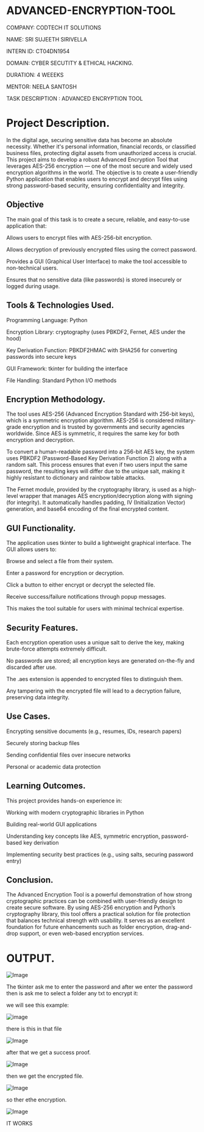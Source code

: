 # ADVANCED-ENCRYPTION-TOOL

COMPANY: CODTECH IT SOLUTIONS

NAME: SRI SUJEETH SIRIVELLA

INTERN ID: CT04DN1954

DOMAIN: CYBER SECUTITY & ETHICAL HACKING.

DURATION: 4 WEEEKS

MENTOR: NEELA SANTOSH

TASK DESCRIPTION : ADVANCED ENCRYPTION TOOL

# Project Description.

In the digital age, securing sensitive data has become an absolute necessity. Whether it's personal information, financial records, or classified business files, protecting digital assets from unauthorized access is crucial. This project aims to develop a robust Advanced Encryption Tool that leverages AES-256 encryption — one of the most secure and widely used encryption algorithms in the world. The objective is to create a user-friendly Python application that enables users to encrypt and decrypt files using strong password-based security, ensuring confidentiality and integrity.

## Objective
The main goal of this task is to create a secure, reliable, and easy-to-use application that:

Allows users to encrypt files with AES-256-bit encryption.

Allows decryption of previously encrypted files using the correct password.

Provides a GUI (Graphical User Interface) to make the tool accessible to non-technical users.

Ensures that no sensitive data (like passwords) is stored insecurely or logged during usage.

## Tools & Technologies Used.

Programming Language: Python

Encryption Library: cryptography (uses PBKDF2, Fernet, AES under the hood)

Key Derivation Function: PBKDF2HMAC with SHA256 for converting passwords into secure keys

GUI Framework: tkinter for building the interface

File Handling: Standard Python I/O methods

## Encryption Methodology.

The tool uses AES-256 (Advanced Encryption Standard with 256-bit keys), which is a symmetric encryption algorithm. AES-256 is considered military-grade encryption and is trusted by governments and security agencies worldwide. Since AES is symmetric, it requires the same key for both encryption and decryption.

To convert a human-readable password into a 256-bit AES key, the system uses PBKDF2 (Password-Based Key Derivation Function 2) along with a random salt. This process ensures that even if two users input the same password, the resulting keys will differ due to the unique salt, making it highly resistant to dictionary and rainbow table attacks.

The Fernet module, provided by the cryptography library, is used as a high-level wrapper that manages AES encryption/decryption along with signing (for integrity). It automatically handles padding, IV (Initialization Vector) generation, and base64 encoding of the final encrypted content.

## GUI Functionality.

The application uses tkinter to build a lightweight graphical interface. The GUI allows users to:

Browse and select a file from their system.

Enter a password for encryption or decryption.

Click a button to either encrypt or decrypt the selected file.

Receive success/failure notifications through popup messages.

This makes the tool suitable for users with minimal technical expertise.

## Security Features.

Each encryption operation uses a unique salt to derive the key, making brute-force attempts extremely difficult.

No passwords are stored; all encryption keys are generated on-the-fly and discarded after use.

The .aes extension is appended to encrypted files to distinguish them.

Any tampering with the encrypted file will lead to a decryption failure, preserving data integrity.

## Use Cases.

Encrypting sensitive documents (e.g., resumes, IDs, research papers)

Securely storing backup files

Sending confidential files over insecure networks

Personal or academic data protection

## Learning Outcomes.

This project provides hands-on experience in:

Working with modern cryptographic libraries in Python

Building real-world GUI applications

Understanding key concepts like AES, symmetric encryption, password-based key derivation

Implementing security best practices (e.g., using salts, securing password entry)

## Conclusion.
The Advanced Encryption Tool is a powerful demonstration of how strong cryptographic practices can be combined with user-friendly design to create secure software. By using AES-256 encryption and Python’s cryptography library, this tool offers a practical solution for file protection that balances technical strength with usability. It serves as an excellent foundation for future enhancements such as folder encryption, drag-and-drop support, or even web-based encryption services.

# OUTPUT.

![Image](https://github.com/user-attachments/assets/a088d878-a615-428f-b05f-ebe97dd04920)

The tkinter ask me to enter the password and after we enter the password then is ask me to select a folder any txt to encrypt it:

we will see this example:

![image](https://github.com/user-attachments/assets/2a19e02b-8e52-4495-a205-50682244753d)

there is this in that file 

![Image](https://github.com/user-attachments/assets/832efbba-b9db-45ef-92ab-1a703e71bdf6)

after that we get a success proof.

![Image](https://github.com/user-attachments/assets/832efbba-b9db-45ef-92ab-1a703e71bdf6)

then we get the encrypted file.

![Image](https://github.com/user-attachments/assets/b7bbac77-8722-43cd-bee6-e2b3b4b1678d)

so ther ethe encryption.

![Image](https://github.com/user-attachments/assets/57ddb9c5-d7a4-41c8-ab09-16627afa42f7)

IT WORKS
